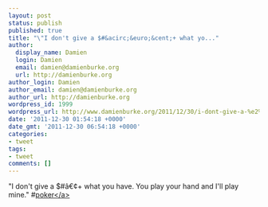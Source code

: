 ```yaml
---
layout: post
status: publish
published: true
title: "\"I don't give a $#&acirc;&euro;&cent;+ what yo..."
author:
  display_name: Damien
  login: Damien
  email: damien@damienburke.org
  url: http://damienburke.org
author_login: Damien
author_email: damien@damienburke.org
author_url: http://damienburke.org
wordpress_id: 1999
wordpress_url: http://www.damienburke.org/2011/12/30/i-dont-give-a-%e2%80%a2-what-yo-2/
date: '2011-12-30 01:54:18 +0000'
date_gmt: '2011-12-30 06:54:18 +0000'
categories:
- tweet
tags:
- tweet
comments: []
---
```

<p>"I don't give a $#&acirc;&euro;&cent;+ what you have. You play your hand and I'll play mine." #<a href="http:&#47;&#47;search.twitter.com&#47;search?q=%23poker" class="aktt_hashtag">poker<&#47;a></p>
